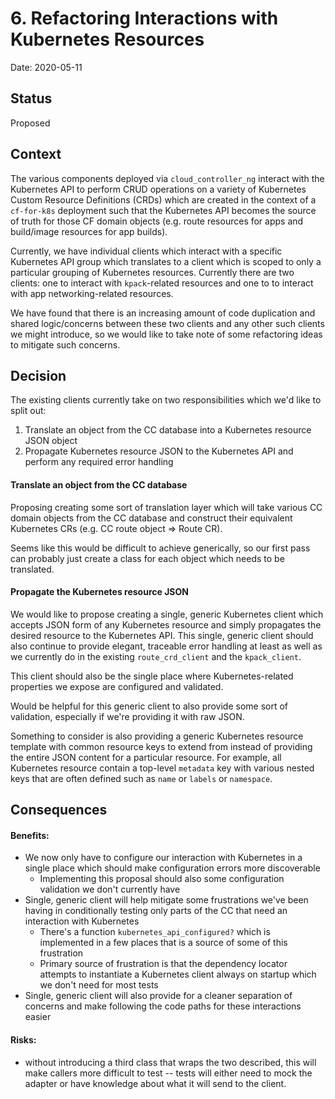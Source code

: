 # 6. Refactoring Interactions with Kubernetes Resources

Date: 2020-05-11

## Status

Proposed

## Context

The various components deployed via `cloud_controller_ng` interact with the
Kubernetes API to perform CRUD operations on a variety of Kubernetes Custom
Resource Definitions (CRDs) which are created in the context of a `cf-for-k8s`
deployment such that the Kubernetes API becomes the source of truth for those CF
domain objects (e.g. route resources for apps and build/image resources for app
builds).

Currently, we have individual clients which interact with a specific Kubernetes
API group which translates to a client which is scoped to only a particular
grouping of Kubernetes resources. Currently there are two clients: one to
interact with `kpack`-related resources and one to to interact with app
networking-related resources.

We have found that there is an increasing amount of code duplication and shared
logic/concerns between these two clients and any other such clients we might
introduce, so we would like to take note of some refactoring ideas to mitigate
such concerns.

## Decision

The existing clients currently take on two responsibilities which we'd like to
split out:
1. Translate an object from the CC database into a Kubernetes resource JSON
   object
1. Propagate Kubernetes resource JSON to the Kubernetes API and perform any
   required error handling

#### Translate an object from the CC database

Proposing creating some sort of translation layer which will take various CC
domain objects from the CC database and construct their equivalent Kubernetes
CRs (e.g. CC route object => Route CR).

Seems like this would be difficult to achieve generically, so our first pass can
probably just create a class for each object which needs to be translated.

#### Propagate the Kubernetes resource JSON

We would like to propose creating a single, generic Kubernetes client which
accepts JSON form of any Kubernetes resource and simply propagates the desired
resource to the Kubernetes API. This single, generic client should also continue
to provide elegant, traceable error handling at least as well as we currently
do in the existing `route_crd_client` and the `kpack_client`.

This client should also be the single place where Kubernetes-related properties
we expose are configured and validated.

Would be helpful for this generic client to also provide some sort of
validation, especially if we're providing it with raw JSON.

Something to consider is also providing a generic Kubernetes resource template
with common resource keys to extend from instead of providing the entire JSON
content for a particular resource. For example, all Kubernetes resource contain
a top-level `metadata` key with various nested keys that are often defined
such as `name` or `labels` or `namespace`.

## Consequences

#### Benefits:
- We now only have to configure our interaction with Kubernetes in a single
  place which should make configuration errors more discoverable
  - Implementing this proposal should also some configuration validation we
    don't currently have
- Single, generic client will help mitigate some frustrations we've been having
  in conditionally testing only parts of the CC that need an interaction with
  Kubernetes
  - There's a function `kubernetes_api_configured?` which is implemented in a
    few places that is a source of some of this frustration
  - Primary source of frustration is that the dependency locator attempts to
    instantiate a Kubernetes client always on startup which we don't need for
    most tests
- Single, generic client will also provide for a cleaner separation of concerns
  and make following the code paths for these interactions easier

#### Risks:
- without introducing a third class that wraps the two described, this will make callers more difficult to test -- tests will either need to mock the adapter or have knowledge about what it will send to the client.
